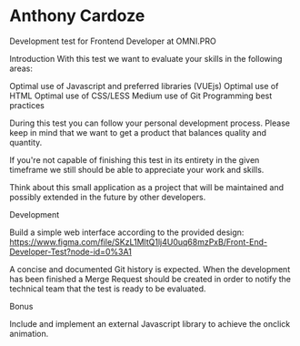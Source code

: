 # Anthony Cardoze

Development test for Frontend Developer at OMNI.PRO

Introduction
With this test we want to evaluate your skills in the following areas:

Optimal use of Javascript and preferred libraries (VUEjs)
Optimal use of HTML
Optimal use of CSS/LESS
Medium use of Git
Programming best practices

During this test you can follow your personal development process. Please keep in mind that we want to get a product that balances quality and quantity.

If you're not capable of finishing this test in its entirety in the given timeframe we still should be able to appreciate your work and skills.

Think about this small application as a project that will be maintained and possibly extended in the future by other developers.

Development

Build a simple web interface according to the provided design: https://www.figma.com/file/SKzL1MltQ1lj4U0uq68mzPxB/Front-End-Developer-Test?node-id=0%3A1


A concise and documented Git history is expected. When the development has been finished a Merge Request should be created in order to notify the technical team that the test is ready to be evaluated. 


Bonus

Include and implement an external Javascript library to achieve the onclick animation.
